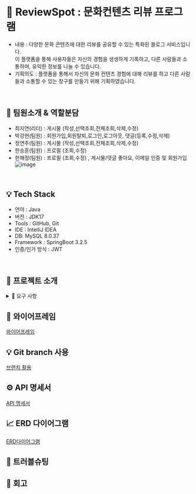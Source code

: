 # 🚩 ReviewSpot : 문화컨텐츠 리뷰 프로그램
- 내용 : 다양한 문화 콘텐츠에 대한 리뷰를 공유할 수 있는 특화된 블로그 서비스입니다. <br>
이 플랫폼을 통해 사용자들은 자신의 경험을 생생하게 기록하고, 다른 사람들과 소통하며, 유익한 정보를 나눌 수 있습니다.<br>
- 기획의도 : 플랫폼을 통해서 자신의 문화 컨텐츠 경험에 대해 리뷰를 하고 다른 사람들과 소통할 수 있는 창구를 만들기 위해 기획하였습니다.<br>
<br>

## 📌 팀원소개 & 역할분담
- 최지연(리더) : 게시물 (작성,선택조회,전체조회,삭제,수정)
- 박강현(팀원) : 회원가입,회원탈퇴,로그인,로그아웃, 댓글(등록,수정,삭제)
- 정연주(팀원) : 게시물 (작성,선택조회,전체조회,삭제,수정)
- 한승훈(팀원) : 프로필 (조회,수정)
- 한해정(팀원) : 프로필 (조회,수정) , 게시물/댓글 좋아요, 이메일 인증 및 회원가입
  ![image](https://github.com/pkhyun/ReviewSpotProject/assets/130989670/b520e1fc-9840-4a51-83e8-8cde5613b441)

<br>

## 💡 Tech Stack
- 언어 : Java
- 버전 : JDK17
- Tools : GitHub, Git
- IDE : IntelliJ IDEA
- DB: MySQL 8.0.37
- Framework : SpringBoot 3.2.5
- 인증/인가 방식 : JWT
<br>

## 🚩 프로젝트 소개
<details>
<summary> 👀 요구 사항 </summary> 
<br>
<br>

1️⃣ 사용자 인증 기능 <br>
  - 회원 가입(사용자 ID, 비밀번호) <br>
    - 사용자 ID : 중복, 탈퇴한 ID X / 대소문자 포함 영문 + 숫자만, 10글자 ~ 20글자 <br>
    - 비밀번호 : 대소문자 포함 영문 + 숫자 + 특수문자 최소 1글자씩 포함 / 최소 10글자 이상 <br>
    - 예외 : 중복된 ID , 비밀번호 형식이 올바르지 않은 경우 <br>
  - 회원 탈퇴 <br>
    - 탈퇴한 ID 재사용, 복구 X / 재탈퇴 처리 불가 <br>
    - 예외 : ID와 비밀번호 일치 X / 이미 탈퇴한 ID <br>
  - 로그인 <br>
    - 클라이언트에게 토큰 발행(Access Token : 30분, Refresh Token : 2주) <br>
    - 회원가입된 ID와 비밀번호가 일치할 경우 <br>
    - 성공 시, header에 토큰 추가 후 성공 상태코드와 메세지 반환 <br>
  - 탈퇴 or 로그아웃 -> Refresh Token 유효X <br>
     - 예외 : 유효하지 않은 사용자 정보로 로그인 시도 / ID와 비밀번호 일치X <br>
  - 로그 아웃 <br>
    - 발행한 토큰 초기화 / 초기화된 Refresh Token 재사용X, 재로그인해야 함 <br>

2️⃣ 프로필 관리 기능 <br>
  - 프로필 조회 : 사용자 ID, 이름, 한 줄 소개, 이메일 / ID(사용자 ID X), 비밀번호, 생성일자, 수정일자 데이터 노출 X <br>
  - 프로필 수정 <br>
      - 비밀번호 수정 <br>
      - 현재 비밀번호 입력 후 올바른 경우에만 수정 가능 <br>
      - 현재 비밀번호와 동일한 비밀번호로 변경 X <br>
      - 예외 : 현재 비밀번호가 일치 X / 비밀번호 형식이 올바르지 X /현재 비밀번호와 동일한 비밀번호로 수정<br>

3️⃣ 뉴스피드 게시물 CRUD 기능 <br>
  - 게시물 작성, (선택)조회, 수정, 삭제<br>
      - 작성, 수정, 삭제는 인가가 필요 / 유요한 JWT 토큰을 가진 작성자 본인만 처리 가능<br>
      - 예외 : 작성자 이외 게시물 작성, 수정, 삭제를 시도할 경우<br>
  - 게시물 전체 조회<br>
      - 모든 사용자가 데이터 조회 가능<br>
      - 기본 정렬은 생성일자 기준으로 최신순으로<br>
      - 뉴스피트가 없는 경우<br>

  <br>
</details>

## 🎈 와이어프레임
[와이어프레임](https://www.notion.so/teamsparta/5-2b650ebf5b8748239194a293b514b60e?pvs=4#265166efb66146d09ccb77de41c2a885)


## 💡 Git branch 사용
[브랜치 활용](https://www.notion.so/teamsparta/5-2b650ebf5b8748239194a293b514b60e?pvs=4#a2dd70c7eae448f2b79e8b9626a81e2f)

## ⚙ API 명세서
[API 명세서](https://www.notion.so/teamsparta/743348a021934b2481c666597fb4f9df?v=df96765736894f9e97dc7dc72ea49feb&pvs=4)

## 📈 ERD 다이어그램
[ERD다이어그램](https://www.notion.so/teamsparta/5-2b650ebf5b8748239194a293b514b60e?pvs=4#1133c31ac86c4fa684c5220af9f752dd)

## 🎇 트러블슈팅

## 🎉 회고




